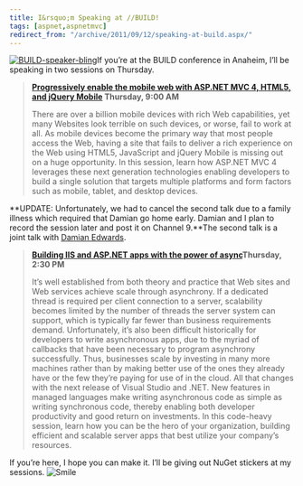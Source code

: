 ```yaml
---
title: I&rsquo;m Speaking at //BUILD!
tags: [aspnet,aspnetmvc]
redirect_from: "/archive/2011/09/12/speaking-at-build.aspx/"
---
```


[![BUILD-speaker-bling](https://haacked.com/images/haacked_com/WindowsLiveWriter/Im-Speaking-at-BUILD_BE99/BUILD-speaker-bling_thumb.png "BUILD-speaker-bling")](https://haacked.com/images/haacked_com/WindowsLiveWriter/Im-Speaking-at-BUILD_BE99/BUILD-speaker-bling_2.png)If
you’re at the BUILD conference in Anaheim, I’ll be speaking in two
sessions on Thursday.

> **[Progressively enable the mobile web with ASP.NET MVC 4, HTML5, and
> jQuery
> Mobile](http://channel9.msdn.com/events/BUILD/BUILD2011/TOOL-803T)
> Thursday, 9:00 AM**
>
> There are over a billion mobile devices with rich Web capabilities,
> yet many Websites look terrible on such devices, or worse, fail to
> work at all. As mobile devices become the primary way that most people
> access the Web, having a site that fails to deliver a rich experience
> on the Web using HTML5, JavaScript and jQuery Mobile is missing out on
> a huge opportunity. In this session, learn how ASP.NET MVC 4 leverages
> these next generation technologies enabling developers to build a
> single solution that targets multiple platforms and form factors such
> as mobile, tablet, and desktop devices.

**UPDATE: Unfortunately, we had to cancel the second talk due to a
family illness which required that Damian go home early. Damian and I
plan to record the session later and post it on Channel 9.**The second
talk is a joint talk with [Damian
Edwards](http://damianedwards.wordpress.com/ "Damian Edwards"). 

> [**Building IIS and ASP.NET apps with the power of
> async**](http://channel9.msdn.com/events/BUILD/BUILD2011/SAC-804T "Async and ASP.NET abstract")**Thursday,
> 2:30 PM**
>
> It’s well established from both theory and practice that Web sites and
> Web services achieve scale through asynchrony. If a dedicated thread
> is required per client connection to a server, scalability becomes
> limited by the number of threads the server system can support, which
> is typically far fewer than business requirements demand.
> Unfortunately, it’s also been difficult historically for developers to
> write asynchronous apps, due to the myriad of callbacks that have been
> necessary to program asynchrony successfully. Thus, businesses scale
> by investing in many more machines rather than by making better use of
> the ones they already have or the few they’re paying for use of in the
> cloud. All that changes with the next release of Visual Studio and
> .NET. New features in managed languages make writing asynchronous code
> as simple as writing synchronous code, thereby enabling both developer
> productivity and good return on investments. In this code-heavy
> session, learn how you can be the hero of your organization, building
> efficient and scalable server apps that best utilize your company’s
> resources.

If you’re here, I hope you can make it. I’ll be giving out NuGet
stickers at my sessions.
![Smile](https://haacked.com/images/haacked_com/WindowsLiveWriter/Im-Speaking-at-BUILD_BE99/wlEmoticon-smile_2.png)

